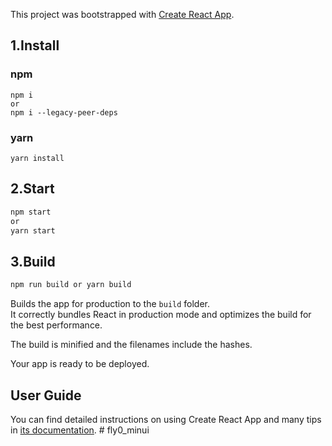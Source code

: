This project was bootstrapped with [Create React App](https://github.com/facebook/create-react-app).

## 1.Install

### npm

```
npm i
or
npm i --legacy-peer-deps
```

### yarn

```
yarn install
```

## 2.Start

```sh
npm start
or
yarn start
```

## 3.Build

```sh
npm run build or yarn build
```

Builds the app for production to the `build` folder.<br>
It correctly bundles React in production mode and optimizes the build for the best performance.

The build is minified and the filenames include the hashes.<br>

Your app is ready to be deployed.

## User Guide

You can find detailed instructions on using Create React App and many tips in [its documentation](https://facebook.github.io/create-react-app/).
#   f l y 0 _ m i n u i  
 